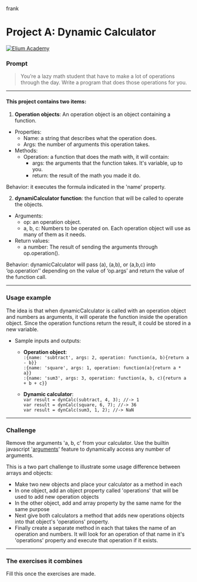 frank

# Project A: Dynamic Calculator

[![Elium Academy](http://www.zoomby.es/img/Elium-Logo-200-px-Black-PNG.png)](http://www.elium.academy)

### Prompt

> You’re a lazy math student that have to make a lot of operations through the day.  Write a program that does those operations for you.

---

#### This project contains two items:     

1. **Operation objects**: An operation object is an object containing a function.

  * Properties:
    - Name: a string that describes what the operation does.
    - Args: the number of arguments this operation takes.
  * Methods:
    - Operation: a function that does the math with, it will contain:
        + args: the arguments that the function takes. It's variable, up to you.
        + return: the result of the math you made it do.

   Behavior: it executes the formula indicated in the 'name' property.

2. **dynamiCalculator function**: the function that will be called to operate the objects.

  * Arguments:
    - op: an operation object.
    - a, b, c: Numbers to be operated on. Each operation object will use as many of them as it needs.
  * Return values:
    - a number: The result of sending the arguments through op.operation().

  Behavior: dynamicCalculator will pass (a), (a,b), or (a,b,c) into ‘op.operation’’ depending on the value of ‘op.args’ and return the value of the function call.

---

### Usage example

The idea is that when dynamicCalculator is called with an operation object and numbers as arguments, it will operate the function inside the operation object. Since the operation functions return the result, it could be stored in a new variable.


 * Sample inputs and outputs:
   - **Operation object**:  
 `:{name: 'subtract', args: 2, operation: function(a, b){return a - b}}`  
  `:{name: 'square', args: 1, operation: function(a){return a * a}}`  
  `:{name: 'sum3', args: 3, operation: function(a, b, c){return a + b + c}}`  

	- **Dynamic calculator**:  
	`var result = dynCalc(subtract, 4, 3); //-> 1 `  
	`var result = dynCalc(square, 6, 7); //-> 36 `  
	`var result = dynCalc(sum3, 1, 2); //-> NaN `  

---

### Challenge

Remove the arguments 'a, b, c' from your calculator.  Use the builtin javascript '[arguments](https://developer.mozilla.org/en/docs/Web/JavaScript/Reference/Functions/arguments)' feature to dynamically access any number of arguments.   

This is a two part challenge to illustrate some usage difference between arrays and objects:  
  * Make two new objects and place your calculator as a method in each  
  * In one object, add an object property called 'operations' that will be used to add new operation objects  
  * In the other object, add and array property by the same name for the same purpose
  * Next give both calculators a method that adds new operations objects into that object's 'operations' property.  
  * Finally create a separate method in each that takes the name of an operation and numbers.  It will look for an operation of that name in it's 'operations' property and execute that operation if it exists.  

---

### The exercises it combines

Fill this once the exercises are made.

